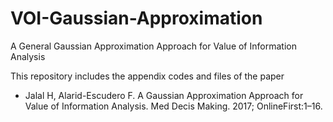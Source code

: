 # VOI-Gaussian-Approximation
A General Gaussian Approximation Approach for Value of Information Analysis

This repository includes the appendix codes and files of the paper 

- Jalal H, Alarid-Escudero F. A Gaussian Approximation Approach for Value of Information Analysis. Med Decis Making. 2017; OnlineFirst:1–16. 

